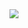
<div class="animation">
    <img src="https://user-images.githubusercontent.com/6929121/87441911-486bf600-c611-11ea-9d45-94c215733cf7.png">
</div>
